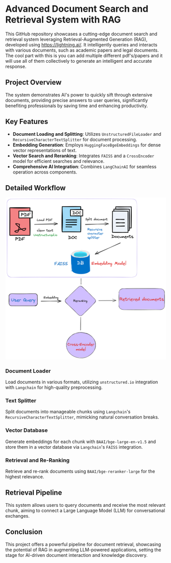 # Advanced Document Search and Retrieval System with RAG

This GitHub repository showcases a cutting-edge document search and retrieval system leveraging Retrieval-Augmented Generation (RAG), developed using https://lightning.ai/. It intelligently queries and interacts with various documents, such as academic papers and legal documents. The cool part with this is you can add multiple different pdf's/papers and it will use all of them collectively to generate an intelligent and accurate response. 

## Project Overview

The system demonstrates AI's power to quickly sift through extensive documents, providing precise answers to user queries, significantly benefiting professionals by saving time and enhancing productivity.

## Key Features

- **Document Loading and Splitting**: Utilizes `UnstructuredFileLoader` and `RecursiveCharacterTextSplitter` for document processing.
- **Embedding Generation**: Employs `HuggingFaceBgeEmbeddings` for dense vector representations of text.
- **Vector Search and Reranking**: Integrates `FAISS` and a `CrossEncoder` model for efficient searches and relevance.
- **Comprehensive AI Integration**: Combines `LangChainAI` for seamless operation across components.

## Detailed Workflow
![High Level Architecture](highlevelarchitecture.png)

### Document Loader
Load documents in various formats, utilizing `unstructured.io` integration with `Langchain` for high-quality preprocessing.

### Text Splitter
Split documents into manageable chunks using `Langchain`'s `RecursiveCharacterTextSplitter`, mimicking natural conversation breaks.

### Vector Database
Generate embeddings for each chunk with `BAAI/bge-large-en-v1.5` and store them in a vector database via `Langchain`'s `FAISS` integration.

### Retrieval and Re-Ranking
Retrieve and re-rank documents using `BAAI/bge-reranker-large` for the highest relevance.

## Retrieval Pipeline
This system allows users to query documents and receive the most relevant chunk, aiming to connect a Large Language Model (LLM) for conversational exchanges.

## Conclusion
This project offers a powerful pipeline for document retrieval, showcasing the potential of RAG in augmenting LLM-powered applications, setting the stage for AI-driven document interaction and knowledge discovery.

